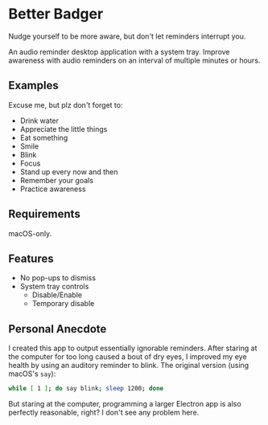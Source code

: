 # Better Badger

Nudge yourself to be more aware, but don't let reminders interrupt you.

An audio reminder desktop application with a system tray. Improve awareness with audio reminders on an interval of multiple minutes or hours.


## Examples

Excuse me, but plz don't forget to:
 - Drink water
 - Appreciate the little things
 - Eat something
 - Smile
 - Blink
 - Focus
 - Stand up every now and then
 - Remember your goals
 - Practice awareness


## Requirements

macOS-only.


## Features

- No pop-ups to dismiss
- System tray controls
    - Disable/Enable
    - Temporary disable


## Personal Anecdote

I created this app to output essentially ignorable reminders. After staring at the computer for too long caused a bout of dry eyes, I improved my eye health by using an auditory reminder to blink. The original version (using macOS's `say`):

```bash
while [ 1 ]; do say blink; sleep 1200; done
```

But staring at the computer, programming a larger Electron app is also perfectly reasonable, right? I don't see any problem here.
